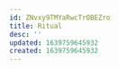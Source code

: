 ```yaml
---
id: ZNvxy9TMYaRwcTrOBEZro
title: Ritual
desc: ''
updated: 1639759645932
created: 1639759645932
---
```


